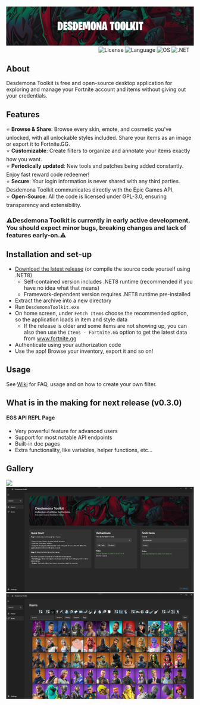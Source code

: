 ![Desdemona Toolkit Logo](https://github.com/YanehCheck/DesdemonaToolkit/blob/master/images/logo.png)
&nbsp;&nbsp;&nbsp;&nbsp;&nbsp;&nbsp;&nbsp;&nbsp;&nbsp;&nbsp;&nbsp;&nbsp;&nbsp;&nbsp;&nbsp;&nbsp;&nbsp;&nbsp;&nbsp;&nbsp;&nbsp;&nbsp;&nbsp;&nbsp;&nbsp;&nbsp;&nbsp;&nbsp;&nbsp;&nbsp;&nbsp;&nbsp;&nbsp;&nbsp;&nbsp;&nbsp;&nbsp;&nbsp;&nbsp;&nbsp;&nbsp;&nbsp;&nbsp;&nbsp;&nbsp;&nbsp;&nbsp;&nbsp;&nbsp;&nbsp;&nbsp;&nbsp;&nbsp;&nbsp;&nbsp;&nbsp;&nbsp;&nbsp;&nbsp;&nbsp;&nbsp;&nbsp;
![License](https://img.shields.io/badge/license-GPL--3.0-EA2824)
![Language](https://img.shields.io/badge/language-C%23-CA2824)
![OS](https://img.shields.io/badge/OS-windows-AA2824)
![.NET](https://img.shields.io/badge/.NET-8.0-8A2824)
## About

Desdemona Toolkit is free and open-source desktop application for exploring and manage your Fortnite account and items without giving out your credentials. 

## Features

⭐ **Browse & Share**: Browse every skin, emote, and cosmetic you've unlocked, with all unlockable styles included. Share your items as an image or export it to Fortnite.GG.  
⭐ **Customizable**: Create filters to organize and annotate your items exactly how you want.  
⭐ **Periodically updated**: New tools and patches being added constantly. Enjoy fast reward code redeemer!  
⭐ **Secure**: Your login information is never shared with any third parties. Desdemona Toolkit communicates directly with the Epic Games API.  
⭐ **Open-Source**: All the code is licensed under GPL-3.0, ensuring transparency and extensibility.  

### ⚠️Desdemona Toolkit is currently in early active development. You should expect minor bugs, breaking changes and lack of features early-on.⚠️

## Installation and set-up

- [Download the latest release](https://github.com/YanehCheck/DesdemonaToolkit/releases/latest) (or compile the source code yourself using .NET8)
    - Self-contained version includes .NET8 runtime (recommended if you have no idea what that means)
    - Framework-dependent version requires .NET8 runtime pre-installed
- Extract the archive into a new directory
- Run `DesdemonaToolkit.exe`
- On home screen, under `Fetch Items` choose the recommended option, so the application loads in item and style data
    - If the release is older and some items are not showing up, you can also then use the `Items - Fortnite.GG` option to get the latest data from www.fortnite.gg
- Authenticate using your authorization code
- Use the app! Browse your inventory, export it and so on!

## Usage

See [Wiki](https://github.com/YanehCheck/DesdemonaToolkit/wiki) for FAQ, usage and on how to create your own filter.

## What is in the making for next release (v0.3.0)

#### EGS API REPL Page
- Very powerful feature for advanced users
- Support for most notable API endpoints
- Built-in doc pages
- Extra functionality, like variables, helper functions, etc...
  
## Gallery
<img width="750" src="https://github.com/YanehCheck/DesdemonaToolkit/blob/master/images/img-export.png"> </img>
![Home Page](https://github.com/YanehCheck/DesdemonaToolkit/blob/master/images/screenshot1.png)
![Inventory Page](https://github.com/YanehCheck/DesdemonaToolkit/blob/master/images/screenshot2.png)
